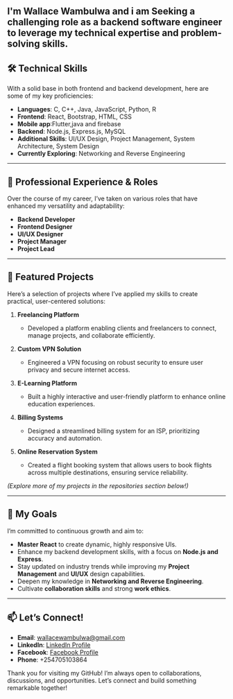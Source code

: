 I'm Wallace Wambulwa and i am 
Seeking a challenging role as a backend software engineer to leverage my technical expertise and problem-solving skills.
---

## 🛠️ Technical Skills
With a solid base in both frontend and backend development, here are some of my key proficiencies:

- **Languages**: C, C++, Java, JavaScript, Python, R
- **Frontend**: React, Bootstrap, HTML, CSS
- **Mobile app**:Flutter,java and firebase
- **Backend**: Node.js, Express.js, MySQL
- **Additional Skills**: UI/UX Design, Project Management, System Architecture, System Design
- **Currently Exploring**: Networking and Reverse Engineering

---

## 💼 Professional Experience & Roles
Over the course of my career, I’ve taken on various roles that have enhanced my versatility and adaptability:

- **Backend Developer**
- **Frontend Designer**
- **UI/UX Designer**
- **Project Manager**
- **Project Lead**

---

## 🌟 Featured Projects
Here’s a selection of projects where I’ve applied my skills to create practical, user-centered solutions:

1. **Freelancing Platform**
   - Developed a platform enabling clients and freelancers to connect, manage projects, and collaborate efficiently.

2. **Custom VPN Solution**
   - Engineered a VPN focusing on robust security to ensure user privacy and secure internet access.

3. **E-Learning Platform**
   - Built a highly interactive and user-friendly platform to enhance online education experiences.

4. **Billing Systems**
   - Designed a streamlined billing system for an ISP, prioritizing accuracy and automation.

5. **Online Reservation System**
   - Created a flight booking system that allows users to book flights across multiple destinations, ensuring service reliability.

*(Explore more of my projects in the repositories section below!)*

---

## 🎯 My Goals
I’m committed to continuous growth and aim to:

- **Master React** to create dynamic, highly responsive UIs.
- Enhance my backend development skills, with a focus on **Node.js and Express**.
- Stay updated on industry trends while improving my **Project Management** and **UI/UX** design capabilities.
- Deepen my knowledge in **Networking and Reverse Engineering**.
- Cultivate **collaboration skills** and strong **work ethics**.

---

## 📫 Let’s Connect!
- **Email**: [wallacewambulwa@gmail.com](mailto:wallacewambulwa@gmail.com)
- **LinkedIn**: [LinkedIn Profile](https://www.linkedin.com/in/WallaceWambulwa)
- **Facebook**: [Facebook Profile](https://facebook.com/WallaceWambulwa)
- **Phone**: +254705103864

Thank you for visiting my GitHub! I’m always open to collaborations, discussions, and opportunities. Let’s connect and build something remarkable together!
